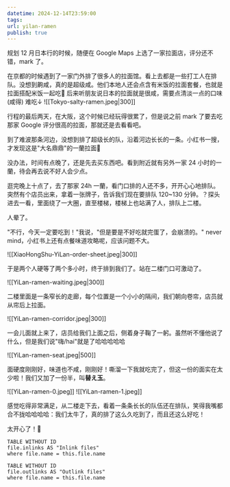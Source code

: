 ```yaml
---
datetime: 2024-12-14T23:59:00
tags: 
url: yilan-ramen
publish: true
---
```

规划 12 月日本行的时候，随便在 Google Maps 上选了一家拉面店，评分还不错，mark 了。

在京都的时候遇到了一家门外排了很多人的拉面馆。看上去都是一些打工人在排队。没想到齁咸，真的是超级咸。他们本地人还会点含有米饭的拉面套餐，也就是拉面搭配米饭一起吃🫠
后来听朋友说日本的拉面就是很咸，需要点清淡一点的口味
(咸得) 难吃↓
![[Tokyo-salty-ramen.jpeg|300]]

行程的最后两天，在大阪，这个时候已经玩得很累了，但是说之前 mark 了要去吃那家 Google 评分很高的拉面，那就还是去看看吧。

到了难波那条河边，没想到排了超级长的队，沿着河边长长的一条。小红书一搜，才发现这是"大名鼎鼎"的一蘭拉面🤣

没办法，时间有点晚了，还是先去买东西吧。看到附近就有另外一家 24 小时的一蘭，待会再去说不好人会少点。

逛完晚上十点了，去了那家 24h 一蘭，看门口排的人还不多，开开心心地排队。突然有个店员出来，拿着一张牌子，告诉我们现在要排队 120~130 分钟。？探头进去一看，里面绕了一大圈，直至楼梯，楼梯上也站满了人，排队上二楼。

人晕了。

"不行，今天一定要吃到！"我说，"但是要是不好吃就完蛋了，会崩溃的。"
never mind，小红书上还有点餐味道攻略呢，应该问题不大。

![[XiaoHongShu-YiLan-order-sheet.jpeg|300]]

于是两个人硬等了两个多小时，终于排到我们了。站在二楼门口可激动了。

![[YiLan-ramen-waiting.jpeg|300]]

二楼里面是一条窄长的走廊，每个位置是一个小小的隔间，我们朝向卷帘，店员就从帘后上拉面。

![[YiLan-ramen-corridor.jpeg|300]]

一会儿面就上来了，店员给我们上面之后，侧着身子鞠了一躬。虽然听不懂他说了什么，但是我们说"嗨/hai"就是了哈哈哈哈哈

![[YiLan-ramen-seat.jpeg|500]]

面硬度刚刚好，味道也不咸，刚刚好！嘶溜一下我就吃完了，但这一份的面实在太少啦！我们又加了一份半，叫**替え玉**。

![[YiLan-ramen-0.jpeg]]
![[YiLan-ramen-1.jpeg]]

感觉吃得非常满足，从二楼走下去，看着一条条长长的队伍还在排队，笑得我嘴都合不拢哈哈哈哈：我们太牛了，真的排了这么久吃到了，而且还这么好吃！

太开心了！🥳


```dataview
TABLE WITHOUT ID
file.inlinks AS "Inlink files"
where file.name = this.file.name
```
```dataview
TABLE WITHOUT ID
file.outlinks AS "Outlink files"
where file.name = this.file.name
```